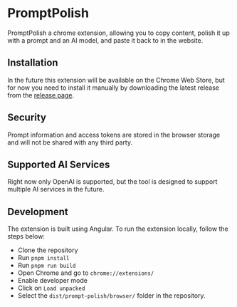 # PromptPolish

PromptPolish a chrome extension, allowing you to copy content, polish it up with a prompt and an AI model, and paste it back to in the website.

## Installation

In the future this extension will be available on the Chrome Web Store, but for now you need to install it manually by downloading the latest release from the [release page](https://github.com/cre8/prompt-polish/releases).

## Security

Prompt information and access tokens are stored in the browser storage and will not be shared with any third party.

## Supported AI Services

Right now only OpenAI is supported, but the tool is designed to support multiple AI services in the future.

## Development

The extension is built using Angular. To run the extension locally, follow the steps below:

- Clone the repository
- Run `pnpm install`
- Run `pnpm run build`
- Open Chrome and go to `chrome://extensions/`
- Enable developer mode
- Click on `Load unpacked`
- Select the `dist/prompt-polish/browser/` folder in the repository.
